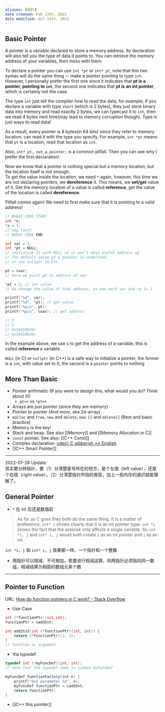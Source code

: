 ```yaml
---
aliases: [指针]
date created: Feb 13th, 2022
date modified: Oct 14th, 2022
---
```

## Basic Pointer
A pointer is a variable declared to store a memory address. Its declaration will also tell you the type of data it points to. You can retrieve the memory address of your variables, then mess with them.

To declare a pointer you can use `int *pt` or `int* pt`, note that this two syntax will do the same thing -- make a pointer pointing to type `int`. However, I personally prefer the first one since it indicates that **pt is a pointer, pointing to `int`**, the second one indicates that **pt is an int pointer**, which is certainly not the case.

The type `int` just tell the compiler how to read the data, for example, if you declare a variable with type `short` (which is 2 bytes), they just store binary data into memory and read exactly 2 bytes, we can typecast it to `int`, then we read 4 bytes next time(may lead to memory corruption though). Type is just ways to read data!

As a result, every pointer is 8 bytes(in 64 bits) since they refer to memory location, can read it with the type you specify. For example, `int *pt` means that `pt` is a location, read that location as `int`.

Also, `int* pt, not_a_pointer;` is a common pitfall. Then you can see why I prefer the first declaration!

Now we know that a pointer is nothing special but a memory location, but the location itself is not enough.  
To get the value inside the location, we need `*` again, however, this time we are not declaring pointers, we **dereference** it. This means, we **set/get** value of it.
Get the memory location of a value is called **reference**, get the value of the location is called **dereference**.

Pitfall comes again! We need to first make sure that it is pointing to a valid address!

```c
// BUGGY CODE START
int *x;
*x = 1;
// seg fault
// BUGGY CODE END

int var = 1;
int *pt = NULL; 
// initialize it with NULL so it won't mess useful address up
// The default value of a pointer is undefined
// or use nullptr in C++

pt = &var;
// here we point pt to address of var

*pt = 2; // set value
// we change the value of that address, so now both var and *p is 2

printf("%d", var);
printf("%d", *pt); // get value
printf("%p\n", pt);
printf("%p\n", &var); // get address

// 2
// 2
// 0x16d10b26c
// 0x16d10b26c
```

In the example above, we use `&` to get the address of a variable, this is called **reference** a variable.  

`NULL` (in C) or `nullptr` (in C++) is a safe way to initialize a pointer, the former is a `int`, with value set to 0, the second is a `pointer` points to nothing

## More Than Basic
- Pointer arithmetic (If you were to design this, what would you do? Think about it!)
	- `pt++` vs `*pt++`
- Arrays are just pointer (since they are memory)
- Pointer to pointer (And more, aka 2d-array)
- `malloc` and `free`, `new` and `delete`, `new []` and `delete[]` (Best and basic practice)
- Memory is the key!
- Stack and heap. See also [[Memory]] and [[Memory Allocation in C]]
- `const` pointer. See also: [[C++ Const]]
- Complex declaration: [cdecl: C gibberish ↔ English](https://cdecl.org/)
- [[C++ Smart Pointer]]

___

2022-07-28 Update  
其实要分辨指针，要（1）分清楚星号所在的地方，是个左值（left value），还是个右值（right value），（2）分清楚指针所指的类型，加上一些内存的通识就能理解了。

## General Pointer
- `*` 在 int 后还是数值前
> As far as C goes they both do the same thing. It is a matter of preference. `int* i` shows clearly that it is an int pointer type. `int *i` shows the fact that the asterisk only affects a single variable. So `int *i, j` and `int* i, j` would both create `i` as an int pointer and `j` as an int.

`int *i, j` 和 `int* i, j` 效果都一样，一个指针和一个整数

- 两指针可以相减，不可相加。若要进行相减运算，则两指针必须指向同一数组，相减结果为相距的数组元素个数
___

## Pointer to Function
URL: [How do function pointers in C work? - Stack Overflow](https://stackoverflow.com/questions/840501/how-do-function-pointers-in-c-work)
- Use Case

```c
int (*functionPtr)(int,int);
functionPtr = &addInt;

int add2to3(int (*functionPtr)(int, int)) {
    return (*functionPtr)(2, 3);
}
// function as argument
```

- Via typedef

```c
typedef int (*myFuncDef)(int, int);
// note that the typedef name is indeed myFuncDef

myFuncDef functionFactory(int n) {
    printf("Got parameter %d", n);
    myFuncDef functionPtr = &addInt;
    return functionPtr;
}
```

- [[C++ this pointer]]
